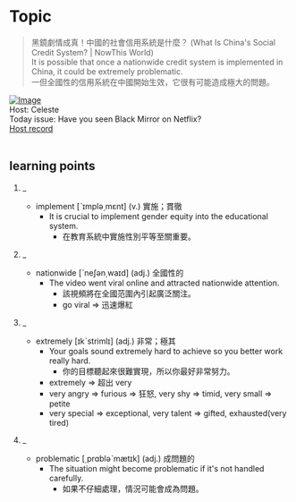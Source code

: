 # Topic

> 黑鏡劇情成真！中國的社會信用系統是什麼？ (What Is China's Social Credit System? | NowThis World) <br>
> It is possible that once a nationwide credit system is implemented in China, it could be extremely problematic. <br>
> 一但全國性的信用系統在中國開始生效，它很有可能造成極大的問題。 <br>

[![Image](https://cdn.voicetube.com/assets/thumbnails/_Z2F86v0-YE.jpg)](https://www.youtube.com/embed/_Z2F86v0-YE?rel=0&showinfo=0&cc_load_policy=0&controls=1&autoplay=1&iv_load_policy=3&playsinline=1&wmode=transparent&start=304&end=312&enablejsapi=1&origin=https://tw.voicetube.com&widgetid=1)<br>
Host: Celeste
<br>Today issue: Have you seen Black Mirror on Netflix?
<br>
[Host record](https://cdn.voicetube.com/tmp/everyday_records/celeste.chen/3260.mp3)
<br><br>
## learning points
1. _
	* implement [ˋɪmplə͵mɛnt] (v.) 實施；貫徹
		- It is crucial to implement gender equity into the educational system.
			+ 在教育系統中實施性別平等至關重要。

2. _
	* nationwide [ˋneʃən͵waɪd] (adj.) 全國性的
		- The video went viral online and attracted nationwide attention.
			+ 該視頻將在全國范圍內引起廣泛關注。
			+ go viral => 迅速爆紅

3. _
	* extremely [ɪkˋstrimlɪ] (adj.) 非常；極其
		- Your goals sound extremely hard to achieve so you better work really hard.
			+ 你的目標聽起來很難實現，所以你最好非常努力。
		- extremely => 超出 very
		- very angry => furious => 狂怒, very shy => timid, very small => petite
		- very special => exceptional, very talent => gifted, exhausted(very tired)

4. _
	* problematic [͵prɑbləˋmætɪk] (adj.) 成問題的
		- The situation might become problematic if it's not handled carefully.
			+ 如果不仔細處理，情況可能會成為問題。
